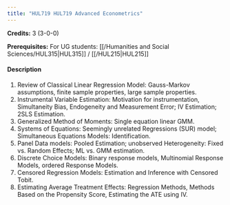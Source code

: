 ```yaml
---
title: "HUL719 HUL719 Advanced Econometrics"
---
```

**Credits:** 3 (3-0-0)

**Prerequisites:** For UG students: [[/Humanities and Social Sciences/HUL315|HUL315]] / [[/HUL215|HUL215]]

#### Description
1. Review of Classical Linear Regression Model: Gauss-Markov assumptions, finite sample properties, large sample properties.
2. Instrumental Variable Estimation: Motivation for instrumentation, Simultaneity Bias, Endogeneity and Measurement Error; IV Estimation; 2SLS Estimation.
3. Generalized Method of Moments: Single equation linear GMM.
4. Systems of Equations: Seemingly unrelated Regressions (SUR) model; Simultaneous Equations Models: Identification.
5. Panel Data models: Pooled Estimation; unobserved Heterogeneity: Fixed vs. Random Effects; ML vs. GMM estimation.
6. Discrete Choice Models: Binary response models, Multinomial Response Models, ordered Response Models.
7. Censored Regression Models: Estimation and Inference with Censored Tobit.
8. Estimating Average Treatment Effects: Regression Methods, Methods Based on the Propensity Score, Estimating the ATE using IV.